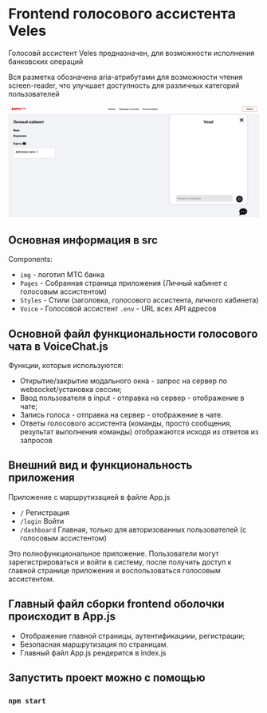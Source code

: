 # Frontend голосового ассистента Veles
Голосовй ассистент Veles предназначен, для возможности исполнения банковских операций

Вся разметка обозначена aria-атрибутами для возможности чтения screen-reader, что улучшает доступность для различных категорий пользователей

![Screen_service](img/screen.png)

## Основная информация в src
Components:
- `img` - логотип МТС банка
- `Pages` - Собранная страница приложения (Личный кабинет с голосовым ассистентом)
- `Styles` - Стили (заголовка, голосового ассистента, личного кабинета)
- `Voice` - Голосовой ассистент
`.env` - URL всех API адресов


## Основной файл функциональности голосового чата в VoiceChat.js
Функции, которые используются:
- Открытие/закрытие модального окна - запрос на сервер по websocket/установка сессии;
- Ввод пользователя в input - отправка на сервер - отображение в чате;
- Запись голоса - отправка на сервер - отображение в чате.
- Ответы голосового ассистента (команды, просто сообщения, результат выполнения команды) отображаются исходя из ответов из запросов

## Внешний вид и функциональность приложения
Приложение с маршрутизацией в файле App.js
- `/` Регистрация
- `/login` Войти 
- `/dashboard` Главная, только для авторизованных пользователей (с голосовым ассистентом)

Это полнофункциональное приложение. Пользователи могут зарегистрироваться и войти в систему, после получить доступ к главной странице приложения и воспользоваться голосовым ассистентом.

## Главный файл сборки frontend оболочки происходит в App.js
- Отображение главной страницы, аутентификациии, регистрации;
- Безопасная маршрутизация по страницам. 
- Главный файл App.js рендерится в index.js

## Запустить проект можно с помощью 

### `npm start`
